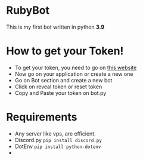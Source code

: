 # RubyBot
This is my first bot written in python **3.9**
# How to get your Token!
- To get your token, you need to go on [this website](https://discord.com/developers/applications)
- Now go on your application or create a new one
- Go on Bot section and create a new bot
- Click on reveal token or reset token
- Copy and Paste your token on bot.py
# Requirements
- Any server like vps, are efficient.
- Discord.py `pip install discord.py`
- DotEnv `pip install python-dotenv`
- 